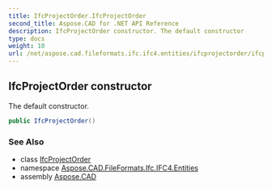 ```yaml
---
title: IfcProjectOrder.IfcProjectOrder
second_title: Aspose.CAD for .NET API Reference
description: IfcProjectOrder constructor. The default constructor
type: docs
weight: 10
url: /net/aspose.cad.fileformats.ifc.ifc4.entities/ifcprojectorder/ifcprojectorder/
---
```

## IfcProjectOrder constructor

The default constructor.

```csharp
public IfcProjectOrder()
```

### See Also

* class [IfcProjectOrder](../)
* namespace [Aspose.CAD.FileFormats.Ifc.IFC4.Entities](../../ifcprojectorder/)
* assembly [Aspose.CAD](../../../)


